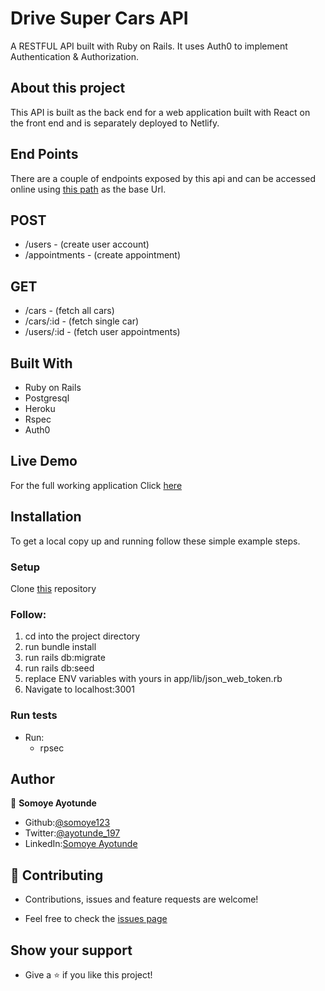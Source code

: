 # Drive Super Cars API

A RESTFUL API built with Ruby on Rails. It uses Auth0 to implement Authentication & Authorization.

## About this project

This API is built as the back end for a web application built with React on the front end and is separately deployed to Netlify.

## End Points

There are a couple of endpoints exposed by this api and can be accessed online using [this path](https://drive-super-cars.herokuapp.com) as the base Url.

## POST

- /users - (create user account)
- /appointments - (create appointment)

## GET

- /cars - (fetch all cars)
- /cars/:id - (fetch single car)
- /users/:id - (fetch user appointments)

## Built With

- Ruby on Rails
- Postgresql
- Heroku
- Rspec
- Auth0

## Live Demo

For the full working application Click [here](https://drive-super-cars.herokuapp.com)

## Installation

To get a local copy up and running follow these simple example steps.

### Setup

Clone [this](https://github.com/somoye123/Drive-Super-Cars-Backend.git) repository

### Follow:

1. cd into the project directory
2. run bundle install
3. run rails db:migrate
4. run rails db:seed
5. replace ENV variables with yours in app/lib/json_web_token.rb
6. Navigate to localhost:3001

### Run tests
  - Run:
    - rpsec

## Author

  👤 **Somoye Ayotunde**

  - Github:[@somoye123](https://github.com/somoye123)
  - Twitter:[@ayotunde_197](https://twitter.com/ayotunde_197)
  - LinkedIn:[Somoye Ayotunde](https://www.linkedin.com/in/somoye-ayotunde-03a471161)

## 🤝 Contributing

  - Contributions, issues and feature requests are welcome!

  - Feel free to check the [issues page](https://github.com/somoye123/Drive-Super-Cars-Backend/issues)

## Show your support

  - Give a ⭐️ if you like this project!
